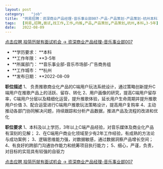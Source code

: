 ```yaml
---
layout:	post
category:	"job"
title:	"网易招聘：资深商业产品经理-音乐事业部007-产品-产品策划-产品策划-杭州本科3-5年"
tags:	[网易,招聘,面试,找工作,工作,内推,产品,产品策划,产品策划,杭州,本科,3-5年]
date:	2022-08-09
---
```


[点击应聘 投简历就有面试机会 -> 资深商业产品经理-音乐事业部007](http://mobile.bole.netease.com/bole/boleDetail?id=41472&employeeId=346f03c3cda5f04c&key=all)



- **学历要求： **本科
- **工作年限： **3-5年
- **所属部门： **音乐事业部-音乐市场部-广告商务组
- **工作城市： **杭州
- **发布日期： **2022-08-09



**职位描述**
1、 负责推歌商业化产品的C端用户玩法系统设计，通过策略创新提升C端用户在推歌产品上的活跃、留存、转化
2、用户画像的研究，提高C端用户留存率，C端用户分层以及精细化运营，提升推歌体验，延长用户生命周期并提升推歌用户价值
3、配合运营进行C端用户推歌玩法策略设计，提高用户复购率
4、主动推动各部门协同解决问题，持续跟踪和分析产品数据，推进产品及流程的改进和优化



**职位要求**
1、本科及以上学历，3年以上C端产品经验，对音乐媒体及商业化产品有深刻的见解；
2、在C端用户商业化领域至少有2年工作经验，有成熟的方法论与成功案例；
3、逻辑思维能力强，对数据敏感，通过数据洞察产品增长空间；
4、有良好的跨部门沟通协作能力和统筹项目执行能力；
5、细心，严谨，负责，对目标的实现具有较强的自驱力



[点击应聘 投简历就有面试机会 -> 资深商业产品经理-音乐事业部007](http://mobile.bole.netease.com/bole/boleDetail?id=41472&employeeId=346f03c3cda5f04c&key=all)